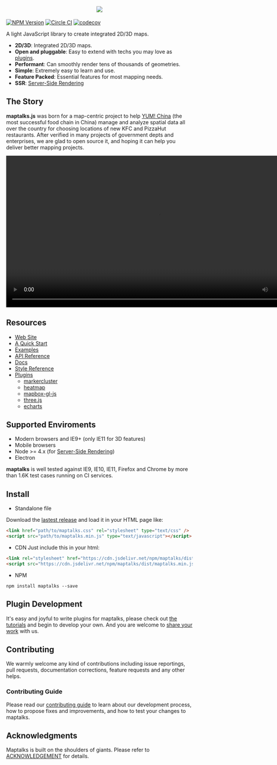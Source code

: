 <h1 align="center"><img src="https://user-images.githubusercontent.com/13678919/31573203-99ae6894-b0e9-11e7-8a7e-2b26eaff58c6.png"/></h1>

[![NPM Version](https://img.shields.io/npm/v/maptalks.svg)](https://github.com/maptalks/maptalks.js) [![Circle CI](https://circleci.com/gh/maptalks/maptalks.js.svg?style=shield)](https://circleci.com/gh/maptalks/maptalks.js) [![codecov](https://codecov.io/gh/maptalks/maptalks.js/branch/master/graph/badge.svg)](https://codecov.io/gh/maptalks/maptalks.js)

A light JavaScript library to create integrated 2D/3D maps. 

* **2D/3D**: Integrated 2D/3D maps.
* **Open and pluggable**: Easy to extend with techs you may love as [plugins](https://maptalks.org/plugins.html).
* **Performant**: Can smoothly render tens of thousands of geometries.
* **Simple**: Extremely easy to learn and use.
* **Feature Packed**: Essential features for most mapping needs.
* **SSR**: [Server-Side Rendering](https://github.com/maptalks/maptalks.js/wiki/Server-Side-Rendering)

## The Story

**maptalks.js** was born for a map-centric project to help [YUM! China](http://www.yumchina.com/en/) (the most successful food chain in China) manage and analyze spatial data all over the country for choosing locations of new KFC and PizzaHut restaurants. After verified in many projects of government depts and enterprises, we are glad to open source it, and hoping it can help you deliver better mapping projects.

<a href="http://maptalks.org/maptalks.three/demo/bloom.html" title="maptalks.three Demo" target="_blank"><video width="820" src = "https://user-images.githubusercontent.com/25998927/149662311-4cb06c54-49ab-44b2-b019-518c0228508c.mp4" autoplay loop hspace="10"></video></a>

## Resources

* [Web Site](http://maptalks.org)
* [A Quick Start](http://maptalks.org/getting-started.html)
* [Examples](https://maptalks.github.io/examples/en/map/load/)
* [API Reference](https://maptalks.github.io/maptalks.js/api/0.x/Map.html)
* [Docs](https://github.com/maptalks/maptalks.js/wiki)
* [Style Reference](https://github.com/maptalks/maptalks.js/wiki/Symbol-Reference)
* [Plugins](http://maptalks.org/plugins.html)
   * [markercluster](https://github.com/maptalks/maptalks.markercluster)
   * [heatmap](https://github.com/maptalks/maptalks.heatmap)
   * [mapbox-gl-js](https://github.com/maptalks/maptalks.mapboxgl)
   * [three.js](https://github.com/maptalks/maptalks.three)
   * [echarts](https://github.com/maptalks/maptalks.e3)

## Supported Enviroments

* Modern browsers and IE9+ (only IE11 for 3D features)
* Mobile browsers
* Node >= 4.x (for [Server-Side Rendering](https://github.com/maptalks/maptalks.js/wiki/Server-Side-Rendering))
* Electron

**maptalks** is well tested against IE9, IE10, IE11, Firefox and Chrome by more than 1.6K test cases running on CI services. 

## Install

* Standalone file

Download the [lastest release](https://github.com/maptalks/maptalks.js/releases) and load it in your HTML page like:
```html
<link href="path/to/maptalks.css" rel="stylesheet" type="text/css" />
<script src="path/to/maptalks.min.js" type="text/javascript"></script>
```

* CDN
Just include this in your html:
```html
<link rel="stylesheet" href="https://cdn.jsdelivr.net/npm/maptalks/dist/maptalks.min.css">
<script src="https://cdn.jsdelivr.net/npm/maptalks/dist/maptalks.min.js"></script>
```

* NPM

```shell
npm install maptalks --save
```

## Plugin Development

It's easy and joyful to write plugins for maptalks, please check out [the tutorials](https://github.com/maptalks/maptalks.js/wiki) and begin to develop your own. And you are welcome to [share your work](https://github.com/maptalks/maptalks.github.io/issues/new) with us.

## Contributing

We warmly welcome any kind of contributions including issue reportings, pull requests, documentation corrections, feature requests and any other helps.

### Contributing Guide
Please read our [contributing guide](.github/CONTRIBUTING.md) to learn about our development process, how to propose fixes and improvements, and how to test your changes to maptalks.

## Acknowledgments

Maptalks is built on the shoulders of giants. Please refer to [ACKNOWLEDGEMENT](ACKNOWLEDGEMENT) for details.
